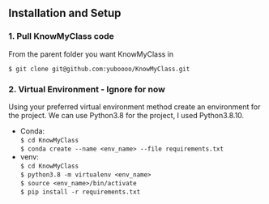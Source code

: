 ## Installation and Setup
### 1. Pull KnowMyClass code
From the parent folder you want KnowMyClass in 

```$ git clone git@github.com:yuboooo/KnowMyClass.git```


### 2. Virtual Environment - Ignore for now
Using your preferred virtual environment method create an environment for the project. We can use Python3.8 for the project, I used Python3.8.10.

* Conda: \
```$ cd KnowMyClass``` \
```$ conda create --name <env_name> --file requirements.txt```
* venv: \
```$ cd KnowMyClass``` \
```$ python3.8 -m virtualenv <env_name>``` \
```$ source <env_name>/bin/activate``` \
```$ pip install -r requirements.txt```
